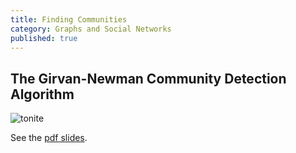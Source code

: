 ```yaml
---
title: Finding Communities
category: Graphs and Social Networks
published: true
---
```


## The Girvan-Newman Community Detection Algorithm

![tonite][tonite]

See the [pdf slides](/assets/lecture5.pdf).

[tonite]: /images/tonite.png
